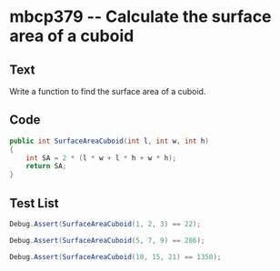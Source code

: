 # mbcp379 -- Calculate the surface area of a cuboid

## Text

Write a function to find the surface area of a cuboid.

## Code

```csharp
public int SurfaceAreaCuboid(int l, int w, int h)  
{  
    int SA = 2 * (l * w + l * h + w * h);  
    return SA;  
}
```

## Test List

```csharp
Debug.Assert(SurfaceAreaCuboid(1, 2, 3) == 22);
```

```csharp
Debug.Assert(SurfaceAreaCuboid(5, 7, 9) == 286);
```

```csharp
Debug.Assert(SurfaceAreaCuboid(10, 15, 21) == 1350);
```
